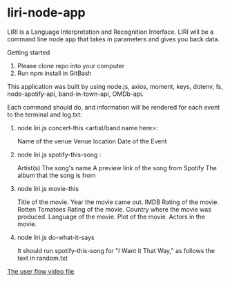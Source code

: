 # liri-node-app

LIRI is a Language Interpretation and Recognition Interface. LIRI will be a command line node app that takes in parameters and gives you back data.

Getting started
1. Please clone repo into your computer
2. Run npm install in GitBash

This application was built by using node.js, axios, moment, keys, dotenv, fs, node-spotify-api, band-in-town-api, OMDb-api.

Each command should do, and information will be rendered for each event to the terminal and log.txt:

1. node liri.js concert-this <artist/band name here>:

	Name of the venue
	Venue location
	Date of the Event
	
2. node liri.js spotify-this-song <song name here>:

	Artist(s)
	The song's name
	A preview link of the song from Spotify
	The album that the song is from
	
3. node liri.js movie-this <movie name here>
	
	Title of the movie.
    Year the movie came out.
    IMDB Rating of the movie.
    Rotten Tomatoes Rating of the movie.
    Country where the movie was produced.
    Language of the movie.
    Plot of the movie.
    Actors in the movie.
	
4. node liri.js do-what-it-says

	It should run spotify-this-song for "I Want it That Way," as follows the text in random.txt

[The user flow video file](./assets/video/user-flow.mp4)
